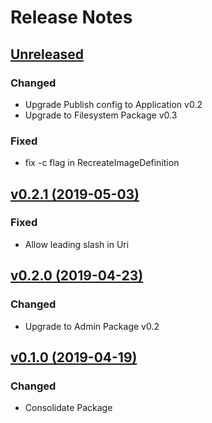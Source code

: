 # Release Notes

## [Unreleased](https://github.com/ixocreate/media-package/compare/0.2.1...develop)
### Changed
- Upgrade Publish config to Application v0.2
- Upgrade to Filesystem Package v0.3
### Fixed
- fix -c flag in RecreateImageDefinition

## [v0.2.1 (2019-05-03)](https://github.com/ixocreate/media-package/compare/0.2.0...0.2.1)

### Fixed
- Allow leading slash in Uri

## [v0.2.0 (2019-04-23)](https://github.com/ixocreate/media-package/compare/0.1.0...0.2.0)
### Changed
- Upgrade to Admin Package v0.2

## [v0.1.0 (2019-04-19)](https://github.com/ixocreate/media-package/compare/master...0.1.0)
### Changed
- Consolidate Package
